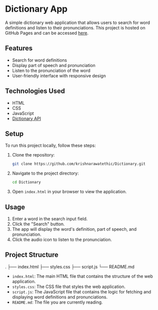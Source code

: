 # Dictionary App

A simple dictionary web application that allows users to search for word definitions and listen to their pronunciations. This project is hosted on GitHub Pages and can be accessed [here](https://krishnarawatethic.github.io/Dictionary/).

## Features

- Search for word definitions
- Display part of speech and pronunciation
- Listen to the pronunciation of the word
- User-friendly interface with responsive design

## Technologies Used

- HTML
- CSS
- JavaScript
- [Dictionary API](https://dictionaryapi.dev/)

## Setup

To run this project locally, follow these steps:

1. Clone the repository:
    ```bash
    git clone https://github.com/krishnarawatethic/Dictionary.git
    ```

2. Navigate to the project directory:
    ```bash
    cd Dictionary
    ```

3. Open `index.html` in your browser to view the application.

## Usage

1. Enter a word in the search input field.
2. Click the "Search" button.
3. The app will display the word's definition, part of speech, and pronunciation.
4. Click the audio icon to listen to the pronunciation.

## Project Structure

.
├── index.html
├── styles.css
├── script.js
└── README.md

- `index.html`: The main HTML file that contains the structure of the web application.
- `styles.css`: The CSS file that styles the web application.
- `script.js`: The JavaScript file that contains the logic for fetching and displaying word definitions and pronunciations.
- `README.md`: The file you are currently reading.
